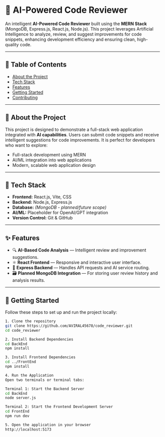 # 🚀 AI-Powered Code Reviewer

An intelligent **AI-Powered Code Reviewer** built using the **MERN Stack** (MongoDB, Express.js, React.js, Node.js). This project leverages Artificial Intelligence to analyze, review, and suggest improvements for code snippets, enhancing development efficiency and ensuring clean, high-quality code.

---

## 📌 Table of Contents

- [About the Project](#about-the-project)
- [Tech Stack](#tech-stack)
- [Features](#features)
- [Getting Started](#getting-started)
- [Contributing](#contributing)


---

## 📝 About the Project

This project is designed to demonstrate a full-stack web application integrated with **AI capabilities**. Users can submit code snippets and receive intelligent suggestions for code improvements. It is perfect for developers who want to explore:

- Full-stack development using MERN
- AI/ML integration into web applications
- Modern, scalable web application design

---

## 🧰 Tech Stack

- **Frontend:** React.js, Vite, CSS 
- **Backend:** Node.js, Express.js
- **Database:** *(MongoDB - planned/future scope)*
- **AI/ML:** Placeholder for OpenAI/GPT integration
- **Version Control:** Git & GitHub

---

## ✨ Features

- 🔍 **AI-Based Code Analysis** — Intelligent review and improvement suggestions.
- ⚛️ **React Frontend** — Responsive and interactive user interface.
- 🚀 **Express Backend** — Handles API requests and AI service routing.
- 🗃️ **Planned MongoDB Integration** — For storing user review history and analysis results.

---

## 🚀 Getting Started



Follow these steps to set up and run the project locally:


```bash
1. Clone the repository
git clone https://github.com/AVIRAL45678/code_reviewer.git
cd code_reviewer

2. Install Backend Dependencies
cd BackEnd
npm install

3. Install Frontend Dependencies
cd ../FrontEnd
npm install

4. Run the Application
Open two terminals or terminal tabs:

Terminal 1: Start the Backend Server
cd BackEnd
node server.js

Terminal 2: Start the Frontend Development Server
cd FrontEnd
npm run dev

5. Open the application in your browser
http://localhost:5173







